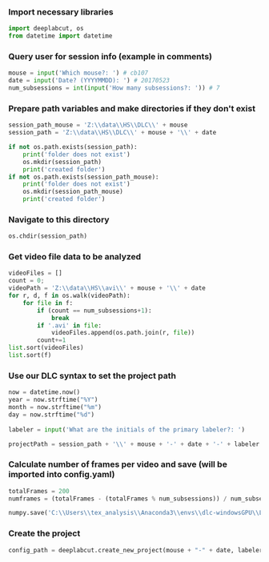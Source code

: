 ### Import necessary libraries
```python
import deeplabcut, os
from datetime import datetime
```

### Query user for session info (example in comments)
```python
mouse = input('Which mouse?: ') # cb107
date = input('Date? (YYYYMMDD): ') # 20170523
num_subsessions = int(input('How many subsessions?: ')) # 7
```

### Prepare path variables and make directories if they don't exist
```python
session_path_mouse = 'Z:\\data\\HS\\DLC\\' + mouse
session_path = 'Z:\\data\\HS\\DLC\\' + mouse + '\\' + date

if not os.path.exists(session_path):
    print('folder does not exist')
    os.mkdir(session_path)
    print('created folder')
if not os.path.exists(session_path_mouse):
    print('folder does not exist')
    os.mkdir(session_path_mouse)
    print('created folder')
```

### Navigate to this directory
```python
os.chdir(session_path)
```

### Get video file data to be analyzed
```python
videoFiles = []
count = 0;
videoPath = 'Z:\\data\\HS\\avi\\' + mouse + '\\' + date
for r, d, f in os.walk(videoPath):
    for file in f:
	    if (count == num_subsessions+1):
	        break
        if '.avi' in file:
		    videoFiles.append(os.path.join(r, file))
		count+=1
list.sort(videoFiles)
list.sort(f)
```

### Use our DLC syntax to set the project path 
```python
now = datetime.now()
year = now.strftime("%Y")
month = now.strftime("%m")
day = now.strftime("%d")
	
labeler = input('What are the initials of the primary labeler?: ')

projectPath = session_path + '\\' + mouse + '-' + date + '-' + labeler + '-' + year + '-' + month + '-' + day 
```

### Calculate number of frames per video and save (will be imported into config.yaml)
```python
totalFrames = 200
numframes = (totalFrames - (totalFrames % num_subsessions)) / num_subsessions

numpy.save('C:\\Users\\tex_analysis\\Anaconda3\\envs\\dlc-windowsGPU\\Lib\\numframes', numframes) # note: path will be different
```

### Create the project
```python
config_path = deeplabcut.create_new_project(mouse + "-" + date, labeler, videoFiles)
```
